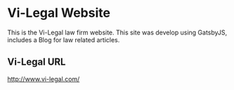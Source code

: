 # Vi-Legal Website

This is the Vi-Legal law firm website. This site was develop using GatsbyJS, includes a Blog for law related articles.

## Vi-Legal URL

http://www.vi-legal.com/


